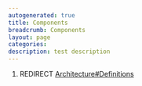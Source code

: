 ```yaml
---
autogenerated: true
title: Components
breadcrumb: Components
layout: page
categories: 
description: test description
---
```


1.  REDIRECT [Architecture\#Definitions](Architecture#Definitions )
